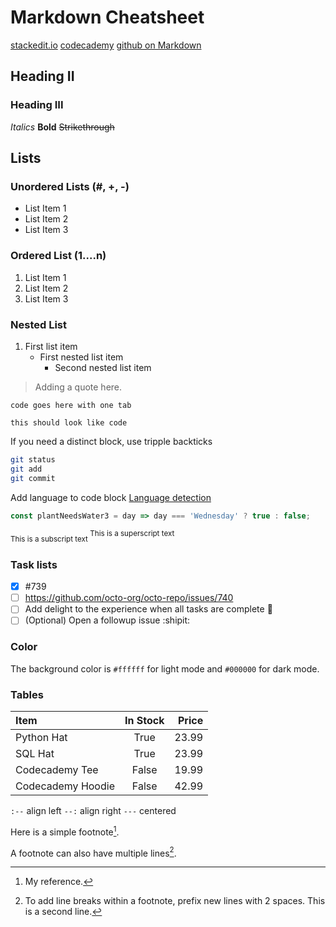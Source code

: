 # Markdown Cheatsheet
<!-- This content will not appear in the rendered Markdown -->
[stackedit.io](https://stackedit.io/app#)
[codecademy](https://github.com/adam-p/markdown-here/wiki/Markdown-Cheatsheet)
[github on Markdown](https://docs.github.com/en/get-started/writing-on-github/getting-started-with-writing-and-formatting-on-github/basic-writing-and-formatting-syntax)

## Heading II

### Heading III

*Italics*
**Bold**
~~Strikethrough~~

## Lists

### Unordered Lists (#, +, -)

+ List Item 1
+ List Item 2
+ List Item 3

### Ordered List (1....n)

1. List Item 1
2. List Item 2
3. List Item 3

### Nested List

1. First list item
   - First nested list item
     - Second nested list item

> Adding a quote here.

    code goes here with one tab

`this should look like code`

If you need a distinct block, use tripple backticks

``` zsh
git status
git add
git commit
```

Add language to code block [Language detection](https://github.com/github-linguist/linguist/blob/master/lib/linguist/languages.yml)

```JavaScript
const plantNeedsWater3 = day => day === 'Wednesday' ? true : false;
```

<sub>This is a subscript text </sub>
<sup>This is a superscript text </sup>

### Task lists

- [x] #739
- [ ] https://github.com/octo-org/octo-repo/issues/740
- [ ] Add delight to the experience when all tasks are complete :tada:
- [ ] \(Optional) Open a followup issue :shipit:

### Color

The background color is `#ffffff` for light mode and `#000000` for dark mode.

### Tables

| Item              | In Stock | Price |
| :---------------- | :------: | ----: |
| Python Hat        |   True   | 23.99 |
| SQL Hat           |   True   | 23.99 |
| Codecademy Tee    |  False   | 19.99 |
| Codecademy Hoodie |  False   | 42.99 |

`:--` align left
`--:` align right
`---` centered

Here is a simple footnote[^1].

A footnote can also have multiple lines[^2].

[^1]: My reference.
[^2]: To add line breaks within a footnote, prefix new lines with 2 spaces.
  This is a second line.
